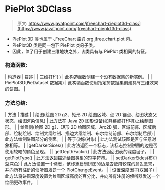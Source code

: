 # PiePlot 3DClass

> 原文:[https://www.javatpoint.com/jfreechart-pieplot3d-class](https://www.javatpoint.com/jfreechart-pieplot3d-class)

*   PiePlot 3D 类也属于 JFreeChart 库的 org.jfree.chart.plot 包。
*   PiePlot3D 类是同一包下 PiePlot 类的子类。
*   因此，除了用于创建三维地块之外，该类具有与 PiePlot 类相同的特征。

### 构造函数:

| 构造器 | 描述 |
| 三维打印( ) | 此构造函数创建一个没有数据集的新实例。 |
| PiePlot3D(PieDataset 数据集) | 此构造函数使用指定的数据集创建具有三维效果的饼图。 |

### 方法总结:

| 方法 | 描述 |
| 绘图(绘图 2D g2、矩形 2D 绘图区域、点 2D 锚点、绘图状态父状态、绘图渲染信息) | 此方法在 Java 2D 图形设备(如屏幕或打印机)上绘制图形。 |
| 绘图侧(绘图 2D g2、矩形 2D 绘图区域、Arc2D 弧、区域前部、区域后部、绘制绘制、绘制大纲绘制、描边大纲绘制、布尔绘制前部、布尔绘制后部) | 此方法绘制饼图部分的侧面。 |
| 等于(对象对象) | 此方法测试该图是否与任意对象相等。 |
| getDarkerSides() | 此方法返回一个标志，该标志控制饼图的边是否使用较暗的颜色呈现。 |
| getDepthFactor() | 此方法返回图表的深度因子。 |
| getPlotType() | 此方法返回描述绘图类型的短字符串。 |
| setDarkerSides(布尔型深色) | 此方法设置一个标志，该标志控制饼图的边是否使用较深的颜色呈现，并向所有注册的侦听器发送一个 PlotChangeEvent。 |
| 设置深度因子(双因子) | 此方法将饼图深度设置为绘图区域高度的百分比，并向所有注册的侦听器发送一个绘图更改事件。 |